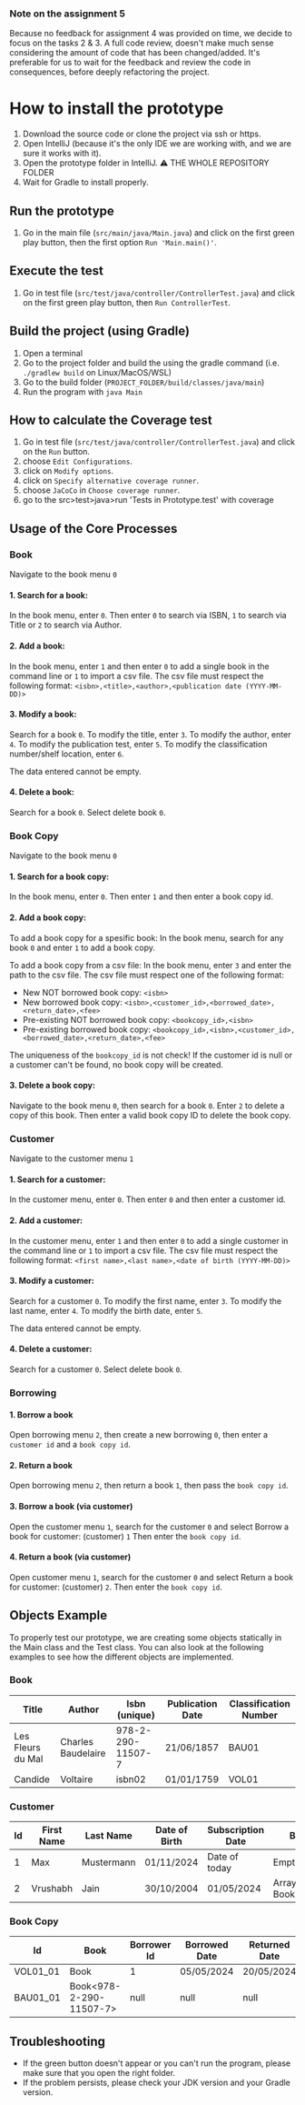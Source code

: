 ### Note on the assignment 5
Because no feedback for assignment 4 was provided on time, we decide to focus on the tasks 2 & 3.
A full code review, doesn't make much sense considering the amount of code that has been changed/added.
It's preferable for us to wait for the feedback and review the code in consequences, before deeply refactoring the project.

# How to install the prototype

1. Download the source code or clone the project via ssh or https.
2. Open IntelliJ (because it's the only IDE we are working with, and we are sure it works with it).
3. Open the prototype folder in IntelliJ. ⚠️ THE WHOLE REPOSITORY FOLDER
4. Wait for Gradle to install properly.

## Run the prototype
1. Go in the main file (```src/main/java/Main.java```) and click on the first green play button, then the first option ```Run 'Main.main()'```.

## Execute the test
1. Go in test file (```src/test/java/controller/ControllerTest.java```) and click on the first green play button, then ```Run ControllerTest```.

## Build the project (using Gradle)
1. Open a terminal
2. Go to the project folder and build the using the gradle command (i.e. ```./gradlew build``` on Linux/MacOS/WSL)
3. Go to the build folder (```PROJECT_FOLDER/build/classes/java/main```)
4. Run the program with ```java Main```

## How to calculate the Coverage test
1. Go in test file (```src/test/java/controller/ControllerTest.java```) and click on the ```Run``` button.
2. choose ```Edit Configurations```.
3. click on ```Modify options```.
4. click on ```Specify alternative coverage runner```.
5. choose ```JaCoCo``` in ```Choose coverage runner```.
6. go to the src>test>java>run 'Tests in Prototype.test' with coverage

## Usage of the Core Processes

### Book
Navigate to the book menu `0`

#### 1. Search for a book:
In the book menu, enter `0`. Then enter `0` to search via ISBN, `1` to search via Title or `2` to search via Author.

#### 2. Add a book:
In the book menu, enter `1` and then enter `0` to add a single book in the command line or `1` to import a csv file.
The csv file must respect the following format: `<isbn>,<title>,<author>,<publication date (YYYY-MM-DD)>`

#### 3. Modify a book:
Search for a book `0`.
To modify the title, enter `3`.
To modify the author, enter `4`.
To modify the publication test, enter `5`.
To modify the classification number/shelf location, enter `6`.

The data entered cannot be empty.

#### 4. Delete a book:
Search for a book `0`. Select delete book `0`.

### Book Copy
Navigate to the book menu `0`

#### 1. Search for a book copy:
In the book menu, enter `0`. Then enter `1` and then enter a book copy id.

#### 2. Add a book copy:
To add a book copy for a spesific book:
In the book menu, search for any book `0` and enter `1` to add a book copy.

To add a book copy from a csv file:
In the book menu, enter `3` and enter the path to the csv file.
The csv file must respect one of the following format:
- New NOT borrowed book copy: `<isbn>`
- New borrowed book copy: `<isbn>,<customer_id>,<borrowed_date>,<return_date>,<fee>`
- Pre-existing NOT borrowed book copy: `<bookcopy_id>,<isbn>`
- Pre-existing borrowed book copy: `<bookcopy_id>,<isbn>,<customer_id>,<borrowed_date>,<return_date>,<fee>`

The uniqueness of the `bookcopy_id` is not check!
If the customer id is null or a customer can't be found, no book copy will be created.

#### 3. Delete a book copy:
Navigate to the book menu `0`, then search for a book `0`.
Enter `2` to delete a copy of this book. Then enter a valid book copy ID to delete the book copy.

### Customer
Navigate to the customer menu `1`

#### 1. Search for a customer:
In the customer menu, enter `0`. Then enter `0` and then enter a customer id.

#### 2. Add a customer:
In the customer menu, enter `1` and then enter `0` to add a single customer in the command line or `1` to import a csv file.
The csv file must respect the following format: `<first name>,<last name>,<date of birth (YYYY-MM-DD)>`

#### 3. Modify a customer:
Search for a customer `0`.
To modify the first name, enter `3`.
To modify the last name, enter `4`.
To modify the birth date, enter `5`.

The data entered cannot be empty.

#### 4. Delete a customer:
Search for a customer `0`. Select delete book `0`. 

### Borrowing

#### 1. Borrow a book
Open borrowing menu `2`, then create a new borrowing `0`, then enter a `customer id` and a `book copy id`.

#### 2. Return a book
Open borrowing menu `2`, then return a book `1`, then pass the `book copy id`.

#### 3. Borrow a book (via customer)
Open the customer menu `1`, search for the customer `0` and select Borrow a book for customer: (customer) `1` Then enter the `book copy id`.

#### 4. Return a book (via customer)
Open customer menu `1`, search for the customer `0` and select Return a book for customer: (customer) `2`. Then enter the `book copy id`.

## Objects Example

To properly test our prototype, we are creating some objects statically in the Main class and the Test class.
You can also look at the following examples to see how the different objects are implemented.

### Book
| Title             | Author             | Isbn (unique)     | Publication Date | Classification Number |
|-------------------|--------------------|-------------------|------------------|-----------------------|
| Les Fleurs du Mal | Charles Baudelaire | 978-2-290-11507-7 | 21/06/1857       | BAU01                 |
| Candide           | Voltaire           | isbn02            | 01/01/1759       | VOL01                 |


### Customer
| Id | First Name | Last Name  | Date of Birth | Subscription Date | Borrowing List                  |
|----|------------|------------|---------------|-------------------|---------------------------------|
| 1  | Max        | Mustermann | 01/11/2024    | Date of today     | Empty ArrayList                 |
| 2  | Vrushabh   | Jain       | 30/10/2004    | 01/05/2024        | ArrayList<BookCopy1, BookCopy2> |


### Book Copy
| Id       | Book                    | Borrower Id | Borrowed Date | Returned Date | Fee  |
|----------|-------------------------|-------------|---------------|---------------|------|
| VOL01_01 | Book                    | 1           | 05/05/2024    | 20/05/2024    | 0.00 |
| BAU01_01 | Book<978-2-290-11507-7> | null        | null          | null          | 0.00 |

## Troubleshooting

- If the green button doesn't appear or you can't run the program, please make sure that you open the right folder.
- If the problem persists, please check your JDK version and your Gradle version.



